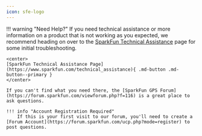 ```yaml
---
icon: sfe-logo
---
```


!!! warning "Need Help?"
	If you need technical assistance or more information on a product that is not working as you expected, we recommend heading on over to the [SparkFun Technical Assistance](https://www.sparkfun.com/technical_assistanc) page for some initial troubleshooting.

	<center>
	[SparkFun Technical Assistance Page](https://www.sparkfun.com/technical_assistance){ .md-button .md-button--primary }
	</center>
	
	If you can't find what you need there, the [SparkFun GPS Forum](https://forum.sparkfun.com/viewforum.php?f=116) is a great place to ask questions.
	
	!!! info "Account Registration Required"
		If this is your first visit to our forum, you'll need to create a [Forum Account](https://forum.sparkfun.com/ucp.php?mode=register) to post questions.


